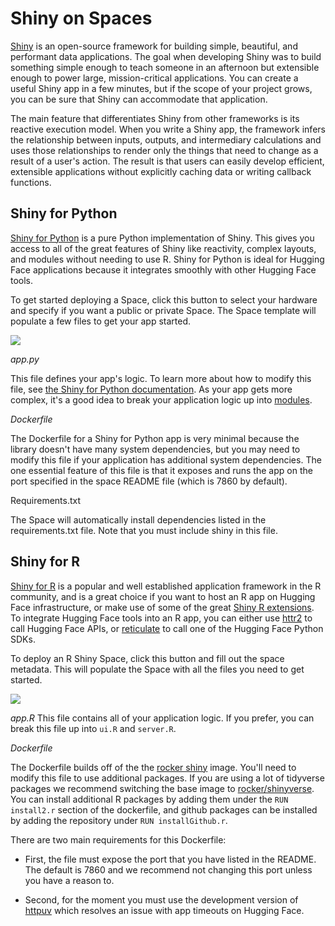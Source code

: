 # Shiny on Spaces

[Shiny](https://shiny.posit.co/) is an open-source framework for building simple, beautiful, and performant data applications. 
The goal when developing Shiny was to build something simple enough to teach someone in an afternoon but extensible enough to power large, mission-critical applications. 
You can create a useful Shiny app in a few minutes, but if the scope of your project grows, you can be sure that Shiny can accommodate that application.

The main feature that differentiates Shiny from other frameworks is its reactive execution model. 
When you write a Shiny app, the framework infers the relationship between inputs, outputs, and intermediary calculations and uses those relationships to render only the things that need to change as a result of a user's action. 
The result is that users can easily develop efficient, extensible applications without explicitly caching data or writing callback functions.

## Shiny for Python

[Shiny for Python](https://shiny.rstudio.com/py/) is a pure Python implementation of Shiny. 
This gives you access to all of the great features of Shiny like reactivity, complex layouts, and modules without needing to use R. 
Shiny for Python is ideal for Hugging Face applications because it integrates smoothly with other Hugging Face tools.

To get started deploying a Space, click this button to select your hardware and specify if you want a public or private Space.
The Space template will populate a few files to get your app started.

<a  href="https://huggingface.co/new-space?template=posit/shiny-for-python-template"> <img src="https://huggingface.co/datasets/huggingface/badges/raw/main/deploy-to-spaces-lg.svg"/> </a>


_app.py_

This file defines your app's logic. To learn more about how to modify this file, see [the Shiny for Python documentation](https://shiny.rstudio.com/py/docs/overview.html). 
As your app gets more complex, it's a good idea to break your application logic up into [modules](https://shiny.rstudio.com/py/docs/workflow-modules.html).

_Dockerfile_

The Dockerfile for a Shiny for Python app is very minimal because the library doesn't have many system dependencies, but you may need to modify this file if your application has additional system dependencies. 
The one essential feature of this file is that it exposes and runs the app on the port specified in the space README file (which is 7860 by default).

Requirements.txt

The Space will automatically install dependencies listed in the requirements.txt file. 
Note that you must include shiny in this file.

## **Shiny for R**

[Shiny for R](https://shiny.rstudio.com/) is a popular and well established application framework in the R community, and is a great choice if you want to host an R app on Hugging Face infrastructure, or make use of some of the great [Shiny R extensions](https://github.com/nanxstats/awesome-shiny-extensions). 
To integrate Hugging Face tools into an R app, you can either use [httr2](https://httr2.r-lib.org/) to call Hugging Face APIs, or [reticulate](https://rstudio.github.io/reticulate/) to call one of the Hugging Face Python SDKs.

To deploy an R Shiny Space, click this button and fill out the space metadata. 
This will populate the Space with all the files you need to get started.

<a  href="https://huggingface.co/new-space?template=posit/shiny-for-r-template"> <img src="https://huggingface.co/datasets/huggingface/badges/raw/main/deploy-to-spaces-lg.svg"/> </a>


_app.R_
This file contains all of your application logic. If you prefer, you can break this file up into `ui.R` and `server.R`.

_Dockerfile_

The Dockerfile builds off of the the [rocker shiny](https://hub.docker.com/r/rocker/shiny) image. You'll need to modify this file to use additional packages. 
If you are using a lot of tidyverse packages we recommend switching the base image to [rocker/shinyverse](https://hub.docker.com/r/rocker/shiny-verse).
You can install additional R packages by adding them under the `RUN install2.r` section of the dockerfile, and github packages can be installed by adding the repository under `RUN installGithub.r`.

There are two main requirements for this Dockerfile:

-   First, the file must expose the port that you have listed in the README. The default is 7860 and we recommend not changing this port unless you have a reason to.

-   Second, for the moment you must use the development version of [httpuv](https://github.com/rstudio/httpuv) which resolves an issue with app timeouts on Hugging Face.
